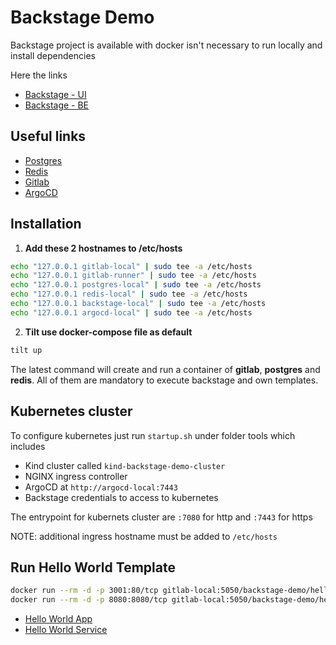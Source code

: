 # Backstage Demo

Backstage project is available with docker isn't necessary to run locally and install dependencies

Here the links

- [Backstage - UI](http://backstage-local:3000)
- [Backstage - BE](http://backstage-local:7007)

## Useful links

- [Postgres](postgres-local:5432)
- [Redis](redis-local:6379)
- [Gitlab](http://gitlab-local)
- [ArgoCD](https://argocd-local:7443)

## Installation

1. **Add these 2 hostnames to /etc/hosts**

```sh
echo "127.0.0.1 gitlab-local" | sudo tee -a /etc/hosts
echo "127.0.0.1 gitlab-runner" | sudo tee -a /etc/hosts
echo "127.0.0.1 postgres-local" | sudo tee -a /etc/hosts
echo "127.0.0.1 redis-local" | sudo tee -a /etc/hosts
echo "127.0.0.1 backstage-local" | sudo tee -a /etc/hosts
echo "127.0.0.1 argocd-local" | sudo tee -a /etc/hosts
```

2. **Tilt use docker-compose file as default**

```sh
tilt up
```

The latest command will create and run a container of **gitlab**, **postgres** and **redis**. All of them are mandatory to execute backstage and own templates.

## Kubernetes cluster

To configure kubernetes just run `startup.sh` under folder tools which includes

- Kind cluster called `kind-backstage-demo-cluster`
- NGINX ingress controller
- ArgoCD at `http://argocd-local:7443`
- Backstage credentials to access to kubernetes

The entrypoint for kubernets cluster are `:7080` for http and `:7443` for https

NOTE: additional ingress hostname must be added to `/etc/hosts`

## Run Hello World Template

```sh
docker run --rm -d -p 3001:80/tcp gitlab-local:5050/backstage-demo/hello-world-app/hello-world-app:main-COMMIT
docker run --rm -d -p 8080:8080/tcp gitlab-local:5050/backstage-demo/hello-world-service/hello-world-service:main-COMMIT
```

- [Hello World App](http://hello-world-app-local:7080)
- [Hello World Service](http://hello-world-service-local:7080/api/v1/hello)
